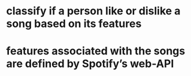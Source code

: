 # classify if a person like or dislike a song based on its features
# features associated with the songs are defined by Spotify’s web-API

